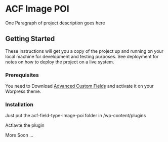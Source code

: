 # ACF Image POI

One Paragraph of project description goes here

## Getting Started

These instructions will get you a copy of the project up and running on your local machine for development and testing purposes. See deployment for notes on how to deploy the project on a live system.

### Prerequisites

You need to Download [Advanced Custom Fields](https://github.com/AdvancedCustomFields/acf) and activate it on your Worpress theme.


### Installation

Just put the acf-field-type-image-poi folder in /wp-content/plugins

Actiavte the plugin


More Soon ...
